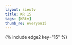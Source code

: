 ```yaml
--- 
layout: sieutv
title: KR 15
tags: [KRtv]
thumb_re: everyon15
---
```

{% include edge2 key="15" %} 
